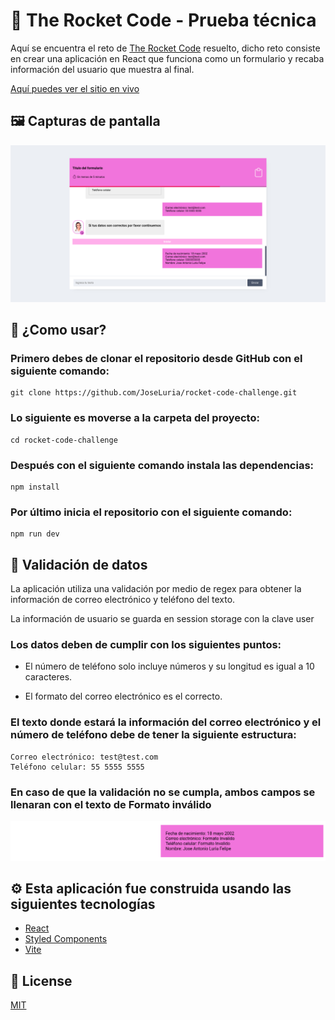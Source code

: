 # 🤖 The Rocket Code - Prueba técnica

Aquí se encuentra el reto de [The Rocket Code](https://therocketcode.com/) resuelto, dicho reto consiste en crear una aplicación en React que funciona como un formulario y recaba información del usuario que muestra al final.

[Aquí puedes ver el sitio en vivo](https://bucolic-cobbler-50fdda.netlify.app/)

## 🖼️ Capturas de pantalla

![Screenshot](./public/page-screenshot.png)

## 🚀 ¿Como usar?

### Primero debes de clonar el repositorio desde GitHub con el siguiente comando:

```shell
git clone https://github.com/JoseLuria/rocket-code-challenge.git
```

### Lo siguiente es moverse a la carpeta del proyecto:

```shell
cd rocket-code-challenge
```

### Después con el siguiente comando instala las dependencias:

```shell
npm install
```

### Por último inicia el repositorio con el siguiente comando:

```shell
npm run dev
```

## 🚨 Validación de datos

La aplicación utiliza una validación por medio de regex para obtener la información de correo electrónico y teléfono del texto.

La información de usuario se guarda en session storage con la clave user

### Los datos deben de cumplir con los siguientes puntos:

- El número de teléfono solo incluye números y su longitud es igual a 10 caracteres.

- El formato del correo electrónico es el correcto.

### El texto donde estará la información del correo electrónico y el número de teléfono debe de tener la siguiente estructura:

```text
Correo electrónico: test@test.com
Teléfono celular: 55 5555 5555
```

### En caso de que la validación no se cumpla, ambos campos se llenaran con el texto de Formato inválido

![Formato Invalido](./public/invalid-format.png)

## ⚙️️ Esta aplicación fue construida usando las siguientes tecnologías

- [React](https://reactjs.org/)
- [Styled Components](https://styled-components.com/)
- [Vite](https://vitejs.dev/)

## 📄 License

[MIT](https://opensource.org/licenses/MIT)
